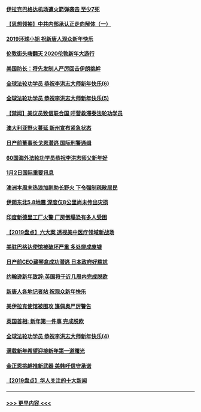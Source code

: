 #### [伊拉克巴格达机场遭火箭弹袭击 至少7死](../pages/prog202/a102744115.md?t=01031201) 
#### [【思想领袖】中共内部承认正走向解体（一）](../pages/prog202/a102744097.md?t=01031201) 
#### [2019环球小姐 祝新唐人观众新年快乐](../pages/prog202/a102744043.md?t=01031201) 
#### [伦敦街头嗨翻天 2020伦敦新年大游行](../pages/prog202/a102743925.md?t=01031201) 
#### [美国防长：将先发制人严厉回击伊朗挑衅](../pages/prog202/a102743930.md?t=01031201) 
#### [全球法轮功学员 恭祝李洪志大师新年快乐(6)](../pages/prog202/a102743899.md?t=01031201) 
#### [全球法轮功学员 恭祝李洪志大师新年快乐(5)](../pages/prog202/a102743766.md?t=01031201) 
#### [【禁闻】美议员致信联合国 吁营救滞泰法轮功学员](../pages/prog202/a102743781.md?t=01031201) 
#### [澳大利亚野火蔓延 新州宣布紧急状态](../pages/prog202/a102743681.md?t=01031201) 
#### [日产前董事长戈恩潜逃 国际刑警通缉](../pages/prog202/a102743676.md?t=01031201) 
#### [60国海外法轮功学员恭祝李洪志师父新年好](../pages/prog202/a102743628.md?t=01031201) 
#### [1月2日国际重要讯息](../pages/prog202/a102743488.md?t=01031201) 
#### [澳洲本周末热浪加剧助长野火 下令强制疏散居民](../pages/prog202/a102743421.md?t=01031201) 
#### [伊朗东北5.8地震 深度仅8公里尚未传出灾损](../pages/prog202/a102743396.md?t=01031201) 
#### [印度新德里工厂火警 厂房倒塌恐有多人受困](../pages/prog202/a102743386.md?t=01031201) 
#### [【2019盘点】六大案 透视美中医疗领域新战场](../pages/prog202/a102743227.md?t=01031201) 
#### [美驻巴格达使馆被破坏严重 多处烧成废墟](../pages/prog202/a102743244.md?t=01031201) 
#### [日产前CEO藏琴盒成功潜逃 日本政府好尴尬](../pages/prog202/a102742937.md?t=01031201) 
#### [约翰逊新年致辞:英国将于近几周内完成脱欧](../pages/prog202/a102742956.md?t=01031201) 
#### [新唐人各地记者站 祝观众新年快乐](../pages/prog202/a102742785.md?t=01031201) 
#### [美伊拉克使馆被围攻 篷佩奥严厉警告](../pages/prog202/a102742994.md?t=01031201) 
#### [英国首相: 新年第一件事 完成脱欧](../pages/prog202/a102742907.md?t=01031201) 
#### [全球法轮功学员 恭祝李洪志大师新年快乐(4)](../pages/prog202/a102742900.md?t=01031201) 
#### [满载新年希望迎接新年第一道曙光](../pages/prog202/a102742809.md?t=01031201) 
#### [金正恩挑衅推新武器 美韩吁信守承诺](../pages/prog202/a102742799.md?t=01031201) 
#### [【2019盘点】华人关注的十大新闻](../pages/prog202/a102742748.md?t=01031201) 

----
#### [ >>> 更早内容 <<< ](../indexes/prog202-earlier.md)
